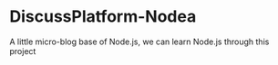 # DiscussPlatform-Nodea 
A little micro-blog base of Node.js, we can learn Node.js through this project
